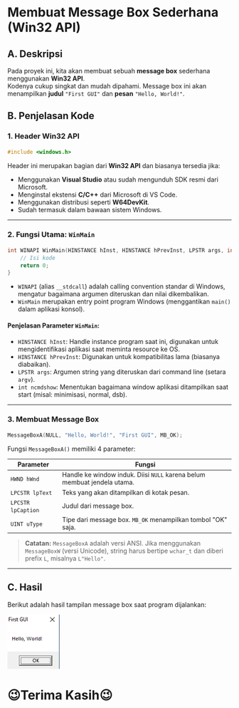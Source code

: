 # Membuat Message Box Sederhana (Win32 API)

## A. Deskripsi

Pada proyek ini, kita akan membuat sebuah **message box** sederhana menggunakan **Win32 API**.  
Kodenya cukup singkat dan mudah dipahami. Message box ini akan menampilkan **judul** `"First GUI"` dan **pesan** `"Hello, World!"`.

## B. Penjelasan Kode

### 1. Header Win32 API

```cpp
#include <windows.h>
```

Header ini merupakan bagian dari **Win32 API** dan biasanya tersedia jika:

- Menggunakan **Visual Studio** atau sudah mengunduh SDK resmi dari Microsoft.
- Menginstal ekstensi **C/C++** dari Microsoft di VS Code.
- Menggunakan distribusi seperti **W64DevKit**.
- Sudah termasuk dalam bawaan sistem Windows.

---

### 2. Fungsi Utama: `WinMain`

```cpp
int WINAPI WinMain(HINSTANCE hInst, HINSTANCE hPrevInst, LPSTR args, int ncmdshow) {
    // Isi kode
    return 0;
}
```

- `WINAPI` (alias `__stdcall`) adalah calling convention standar di Windows, mengatur bagaimana argumen diteruskan dan nilai dikembalikan.
- `WinMain` merupakan entry point program Windows (menggantikan `main()` dalam aplikasi konsol).

#### Penjelasan Parameter `WinMain`:
- `HINSTANCE hInst`: Handle instance program saat ini, digunakan untuk mengidentifikasi aplikasi saat meminta resource ke OS.
- `HINSTANCE hPrevInst`: Digunakan untuk kompatibilitas lama (biasanya diabaikan).
- `LPSTR args`: Argumen string yang diteruskan dari command line (setara `argv`).
- `int ncmdshow`: Menentukan bagaimana window aplikasi ditampilkan saat start (misal: minimisasi, normal, dsb).

---

### 3. Membuat Message Box

```cpp
MessageBoxA(NULL, "Hello, World!", "First GUI", MB_OK);
```

Fungsi `MessageBoxA()` memiliki 4 parameter:

| Parameter           | Fungsi                                                                 |
|---------------------|------------------------------------------------------------------------|
| `HWND hWnd`         | Handle ke window induk. Diisi `NULL` karena belum membuat jendela utama. |
| `LPCSTR lpText`     | Teks yang akan ditampilkan di kotak pesan.                            |
| `LPCSTR lpCaption`  | Judul dari message box.                                               |
| `UINT uType`        | Tipe dari message box. `MB_OK` menampilkan tombol "OK" saja.          |

> **Catatan:** `MessageBoxA` adalah versi ANSI. Jika menggunakan `MessageBoxW` (versi Unicode), string harus bertipe `wchar_t` dan diberi prefix `L`, misalnya `L"Hello"`.

---

## C. Hasil

Berikut adalah hasil tampilan message box saat program dijalankan:

![message_box](../image/msgbox.png)

# 😉Terima Kasih😉